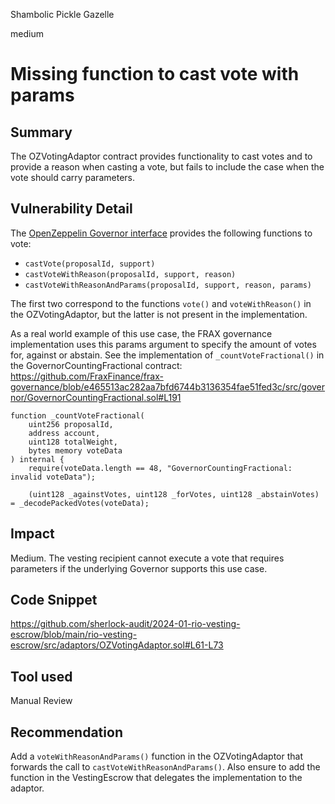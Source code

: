 Shambolic Pickle Gazelle

medium

# Missing function to cast vote with params

## Summary

The OZVotingAdaptor contract provides functionality to cast votes and to provide a reason when casting a vote, but fails to include the case when the vote should carry parameters. 

## Vulnerability Detail

The [OpenZeppelin Governor interface](https://docs.openzeppelin.com/contracts/4.x/api/governance#IGovernor) provides the following functions to vote:

- `castVote(proposalId, support)`
- `castVoteWithReason(proposalId, support, reason)`
- `castVoteWithReasonAndParams(proposalId, support, reason, params)`

The first two correspond to the functions `vote()` and `voteWithReason()` in the OZVotingAdaptor, but the latter is not present in the implementation.

As a real world example of this use case, the FRAX governance implementation uses this params argument to specify the amount of votes for, against or abstain. See the implementation of `_countVoteFractional()` in the GovernorCountingFractional contract: https://github.com/FraxFinance/frax-governance/blob/e465513ac282aa7bfd6744b3136354fae51fed3c/src/governor/GovernorCountingFractional.sol#L191

```solidity
function _countVoteFractional(
    uint256 proposalId,
    address account,
    uint128 totalWeight,
    bytes memory voteData
) internal {
    require(voteData.length == 48, "GovernorCountingFractional: invalid voteData");

    (uint128 _againstVotes, uint128 _forVotes, uint128 _abstainVotes) = _decodePackedVotes(voteData);
```

## Impact

Medium. The vesting recipient cannot execute a vote that requires parameters if the underlying Governor supports this use case.

## Code Snippet

https://github.com/sherlock-audit/2024-01-rio-vesting-escrow/blob/main/rio-vesting-escrow/src/adaptors/OZVotingAdaptor.sol#L61-L73

## Tool used

Manual Review

## Recommendation

Add a `voteWithReasonAndParams()` function in the OZVotingAdaptor that forwards the call to `castVoteWithReasonAndParams()`. Also ensure to add the function in the VestingEscrow that delegates the implementation to the adaptor.
